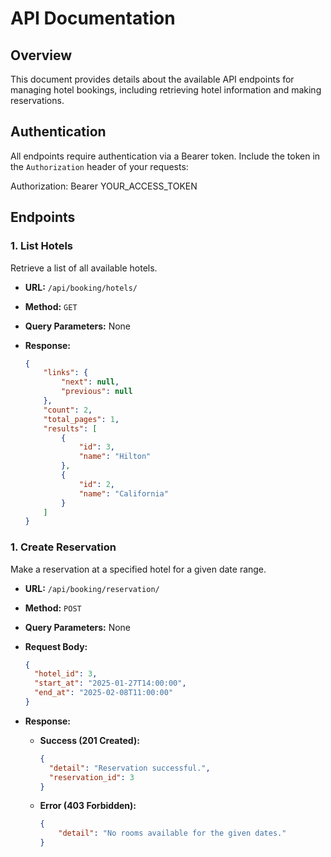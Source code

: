 # API Documentation

## Overview

This document provides details about the available API endpoints for managing hotel bookings, including retrieving hotel information and making reservations.

## Authentication

All endpoints require authentication via a Bearer token. Include the token in the `Authorization` header of your requests:

Authorization: Bearer YOUR_ACCESS_TOKEN


## Endpoints

### 1. List Hotels

Retrieve a list of all available hotels.

- **URL:** `/api/booking/hotels/`
- **Method:** `GET`
- **Query Parameters:** None
- **Response:**

  ```json
  {
      "links": {
          "next": null,
          "previous": null
      },
      "count": 2,
      "total_pages": 1,
      "results": [
          {
              "id": 3,
              "name": "Hilton"
          },
          {
              "id": 2,
              "name": "California"
          }
      ]
  }
  ```

### 1. Create Reservation

Make a reservation at a specified hotel for a given date range.

- **URL:** `/api/booking/reservation/`
- **Method:** `POST`
- **Query Parameters:** None
- **Request Body:**
    ```json
    {
      "hotel_id": 3,
      "start_at": "2025-01-27T14:00:00",
      "end_at": "2025-02-08T11:00:00"
    }
    ```
- **Response:**

  - **Success (201 Created):**
    ```json
    {
      "detail": "Reservation successful.",
      "reservation_id": 3
    }
    ```

  - **Error (403 Forbidden):**
    ```json
    {
        "detail": "No rooms available for the given dates."
    }
    ```

